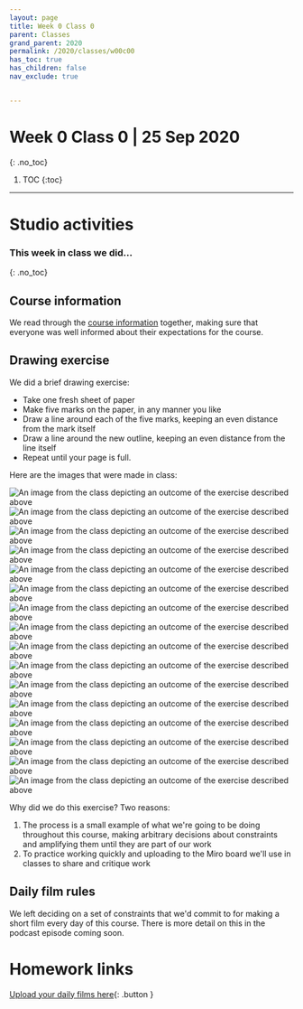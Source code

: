```yaml
---
layout: page
title: Week 0 Class 0
parent: Classes
grand_parent: 2020
permalink: /2020/classes/w00c00
has_toc: true
has_children: false
nav_exclude: true


---
```

# Week 0 Class 0 | 25 Sep 2020
{: .no_toc}

1. TOC
{:toc}


---

# Studio activities

### This week in class we did...
{: .no_toc}

## Course information

We read through the [course information](/2020/about) together, making sure that everyone was well informed about their expectations for the course.

## Drawing exercise

We did a brief drawing exercise:

- Take one fresh sheet of paper
- Make five marks on the paper, in any manner you like
- Draw a line around each of the five marks, keeping an even distance from the mark itself
- Draw a line around the new outline, keeping an even distance from the line itself
- Repeat until your page is full.

Here are the images that were made in class:

<div class="img-wrapper">
<img src="/assets/2020/class-01-1.jpg" alt="An image from the class depicting an outcome of the exercise described above">
</div>

<div class="img-wrapper">
<img src="/assets/2020/class-01-1.jpg" alt="An image from the class depicting an outcome of the exercise described above">
</div>

<div class="img-wrapper">
<img src="/assets/2020/class-01-2.jpg" alt="An image from the class depicting an outcome of the exercise described above">
</div>

<div class="img-wrapper">
<img src="/assets/2020/class-01-3.jpg" alt="An image from the class depicting an outcome of the exercise described above">
</div>

<div class="img-wrapper">
<img src="/assets/2020/class-01-4.jpg" alt="An image from the class depicting an outcome of the exercise described above">
</div>

<div class="img-wrapper">
<img src="/assets/2020/class-01-5.jpg" alt="An image from the class depicting an outcome of the exercise described above">
</div>

<div class="img-wrapper">
<img src="/assets/2020/class-01-6.jpg" alt="An image from the class depicting an outcome of the exercise described above">
</div>

<div class="img-wrapper">
<img src="/assets/2020/class-01-7.jpg" alt="An image from the class depicting an outcome of the exercise described above">
</div>

<div class="img-wrapper">
<img src="/assets/2020/class-01-8.jpg" alt="An image from the class depicting an outcome of the exercise described above">
</div>

<div class="img-wrapper">
<img src="/assets/2020/class-01-9.jpg" alt="An image from the class depicting an outcome of the exercise described above">
</div>

<div class="img-wrapper">
<img src="/assets/2020/class-01-10.jpg" alt="An image from the class depicting an outcome of the exercise described above">
</div>

<div class="img-wrapper">
<img src="/assets/2020/class-01-11.jpg" alt="An image from the class depicting an outcome of the exercise described above">
</div>

<div class="img-wrapper">
<img src="/assets/2020/class-01-12.jpg" alt="An image from the class depicting an outcome of the exercise described above">
</div>

<div class="img-wrapper">
<img src="/assets/2020/class-01-13.jpg" alt="An image from the class depicting an outcome of the exercise described above">
</div>

<div class="img-wrapper">
<img src="/assets/2020/class-01-14.jpg" alt="An image from the class depicting an outcome of the exercise described above">
</div>

<div class="img-wrapper">
<img src="/assets/2020/class-01-15.jpg" alt="An image from the class depicting an outcome of the exercise described above">
</div>


Why did we do this exercise? Two reasons:

1. The process is a small example of what we're going to be doing throughout this course, making arbitrary decisions about constraints and amplifying them until they are part of our work
2. To practice working quickly and uploading to the Miro board we'll use in classes to share and critique work

## Daily film rules

We left deciding on a set of constraints that we'd commit to for making a short film every day of this course. There is more detail on this in the podcast episode coming soon.


# Homework links

[Upload your daily films here](https://miro.com/app/board/o9J_kkCU7e4=/?moveToWidget=3074457350151873731&cot=14){: .button }
